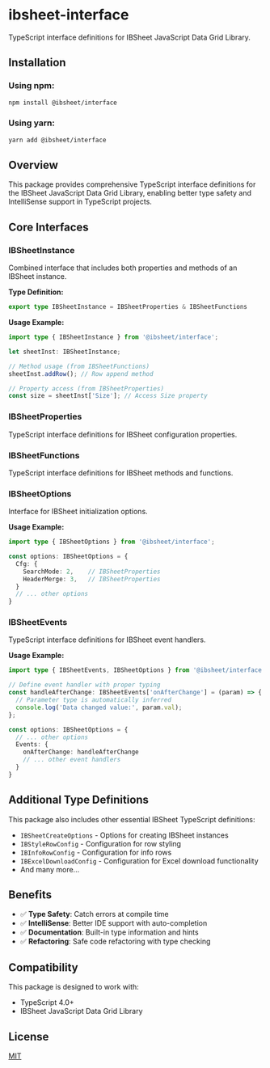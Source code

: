 # ibsheet-interface

TypeScript interface definitions for IBSheet JavaScript Data Grid Library.

## Installation

### Using npm:
```bash
npm install @ibsheet/interface
```

### Using yarn:
```bash
yarn add @ibsheet/interface
```

## Overview

This package provides comprehensive TypeScript interface definitions for the IBSheet JavaScript Data Grid Library, enabling better type safety and IntelliSense support in TypeScript projects.

## Core Interfaces

### IBSheetInstance

Combined interface that includes both properties and methods of an IBSheet instance.

**Type Definition:**
```typescript
export type IBSheetInstance = IBSheetProperties & IBSheetFunctions
```

**Usage Example:**
```typescript
import type { IBSheetInstance } from '@ibsheet/interface';

let sheetInst: IBSheetInstance;

// Method usage (from IBSheetFunctions)
sheetInst.addRow(); // Row append method

// Property access (from IBSheetProperties)
const size = sheetInst['Size']; // Access Size property
```

### IBSheetProperties

TypeScript interface definitions for IBSheet configuration properties.

### IBSheetFunctions

TypeScript interface definitions for IBSheet methods and functions.

### IBSheetOptions

Interface for IBSheet initialization options.

**Usage Example:**
```typescript
import type { IBSheetOptions } from '@ibsheet/interface';

const options: IBSheetOptions = {
  Cfg: {
    SearchMode: 2,    // IBSheetProperties
    HeaderMerge: 3,   // IBSheetProperties
  }
  // ... other options
}
```

### IBSheetEvents

TypeScript interface definitions for IBSheet event handlers.

**Usage Example:**
```typescript
import type { IBSheetEvents, IBSheetOptions } from '@ibsheet/interface';

// Define event handler with proper typing
const handleAfterChange: IBSheetEvents['onAfterChange'] = (param) => { 
  // Parameter type is automatically inferred
  console.log('Data changed value:', param.val); 
};

const options: IBSheetOptions = {
  // ... other options
  Events: {
    onAfterChange: handleAfterChange
    // ... other event handlers
  }
}
```

## Additional Type Definitions

This package also includes other essential IBSheet TypeScript definitions:

- `IBSheetCreateOptions` - Options for creating IBSheet instances
- `IBStyleRowConfig` - Configuration for row styling
- `IBInfoRowConfig` - Configuration for info rows
- `IBExcelDownloadConfig` - Configuration for Excel download functionality
- And many more...

## Benefits

- ✅ **Type Safety**: Catch errors at compile time
- ✅ **IntelliSense**: Better IDE support with auto-completion
- ✅ **Documentation**: Built-in type information and hints
- ✅ **Refactoring**: Safe code refactoring with type checking

## Compatibility

This package is designed to work with:
- TypeScript 4.0+
- IBSheet JavaScript Data Grid Library

## License

[MIT](./LICENSE)
